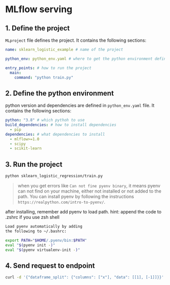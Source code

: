 # MLflow serving


## 1. Define the project
`MLproject` file defines the project. It contains the following sections:
```yaml
name: sklearn_logistic_example # name of the project

python_env: python_env.yaml # where to get the python environment definition file

entry_points: # how to run the project
  main:
    command: "python train.py"
```


## 2. Define the python environment
python version and dependencies are defined in `python_env.yaml` file. It contains the following sections:
```yaml
python: "3.8" # which pythoh to use
build_dependencies: # how to install dependencies
  - pip
dependencies: # what dependencies to install
  - mlflow>=1.0
  - scipy
  - scikit-learn
```

## 3. Run the project
```bash
python sklearn_logistic_regression/train.py
```

> when you get errors like `Can not fine pyenv binary`, it means pyenv can not find on your machine, either not installed or not added to the path. You can install pyenv by following the instructions `https://realpython.com/intro-to-pyenv/`.

after installing, remember add pyenv to load path.
hint: append the code to .zshrc if you use zsh shell
```bash
Load pyenv automatically by adding
the following to ~/.bashrc:

export PATH="$HOME/.pyenv/bin:$PATH"
eval "$(pyenv init -)"
eval "$(pyenv virtualenv-init -)"
```

## 4. Send request to endpoint
```bash
curl -d '{"dataframe_split": {"columns": ["x"], "data": [[1], [-1]]}}' -H 'Content-Type: application/json' -X POST localhost:5000/invocations
```


